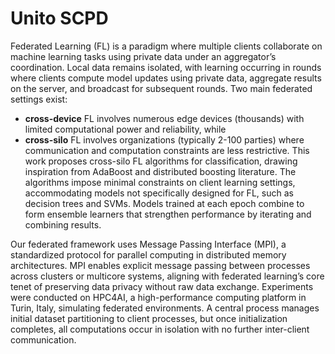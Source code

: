 # Unito SCPD

Federated Learning (FL) is a paradigm where multiple clients collaborate on machine learning tasks using private data under an aggregator’s coordination.
Local data remains isolated, with learning occurring in rounds where clients compute model updates using private data, aggregate results on the server, and broadcast for subsequent rounds.
Two main federated settings exist: 

- **cross-device** FL involves numerous edge
devices (thousands) with limited computational power and reliability, while
- **cross-silo** FL involves organizations (typically 2-100 parties) where communication and computation constraints are less restrictive.
This work proposes cross-silo FL algorithms for classification, drawing inspiration from AdaBoost and distributed boosting literature. The algorithms impose minimal constraints on client learning settings, accommodating models not specifically designed for FL, such as decision trees and SVMs. Models trained at each epoch combine to form ensemble learners that strengthen performance by iterating and combining results.

Our federated framework uses Message Passing Interface (MPI), a standardized protocol for parallel computing in distributed memory architectures. MPI
enables explicit message passing between processes across clusters or multicore
systems, aligning with federated learning’s core tenet of preserving data privacy
without raw data exchange.
Experiments were conducted on HPC4AI, a high-performance computing
platform in Turin, Italy, simulating federated environments. A central process
manages initial dataset partitioning to client processes, but once initialization
completes, all computations occur in isolation with no further inter-client communication.
